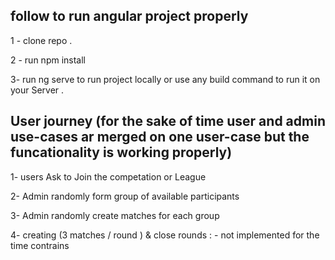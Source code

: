 ## follow to run angular project properly 


1 - clone repo . 

2 - run npm install 

3- run ng serve to run project locally or use any build command to run it on your Server . 


## User journey (for the sake of time user and admin use-cases ar merged on one user-case but the funcationality is working properly) 

1- users Ask to Join the competation or League 

2- Admin randomly form group of available participants  

3- Admin randomly create matches for each group 

4- creating  (3 matches / round ) & close rounds : -  not implemented for the time contrains   